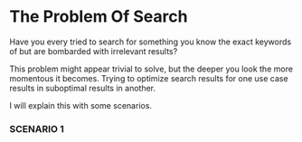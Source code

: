 # The Problem Of Search

Have you every tried to search for something you know the exact keywords of but are bombarded with irrelevant results?

This problem might appear trivial to solve, but the deeper you look the more momentous it becomes. Trying to optimize search results for one use case results in suboptimal results in another.

I will explain this with some scenarios.

### SCENARIO 1

